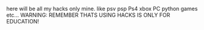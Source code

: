 here will be all my hacks only mine. like psv psp Ps4 xbox PC python games etc...
WARNING: REMEMBER THATS USING HACKS IS ONLY FOR EDUCATION!
